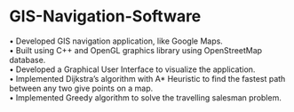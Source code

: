 # GIS-Navigation-Software
•	Developed GIS navigation application, like Google Maps. <br>
• Built using C++ and OpenGL graphics library using OpenStreetMap database. <br>
•	Developed a Graphical User Interface to visualize the application. <br>
•	Implemented Dijkstra’s algorithm with A* Heuristic to find the fastest path between any two give points on a map. <br>
•	Implemented Greedy algorithm to solve the travelling salesman problem. <br>
